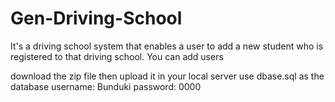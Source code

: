 # Gen-Driving-School

It's a driving school system that enables a user to add a new student who is registered to that driving school.
You can add users

download the zip file then upload it in your local server 
use dbase.sql as the database
username: Bunduki
password: 0000 
